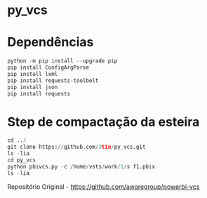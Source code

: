 # py_vcs

# Dependências

```python
python -m pip install --upgrade pip
pip install ConfigArgParse
pip install lxml
pip install requests-toolbelt
pip install json
pip install requests

```

# Step de compactação da esteira
```python
cd ../
git clone https://github.com/3t1n/py_vcs.git 
ls -lia
cd py_vcs
python pbivcs.py -c /home/vsts/work/1/s f1.pbix
ls -lia
```

Repositório Original - https://github.com/awaregroup/powerbi-vcs

